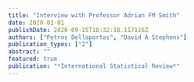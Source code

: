 ```yaml
---
title: "Interview with Professor Adrian FM Smith"
date: 2020-01-01
publishDate: 2020-09-15T18:32:18.117116Z
authors: ["Petros Dellaportas", "David A Stephens"]
publication_types: ["2"]
abstract: ""
featured: true
publication: "*International Statistical Review*"
---
```


